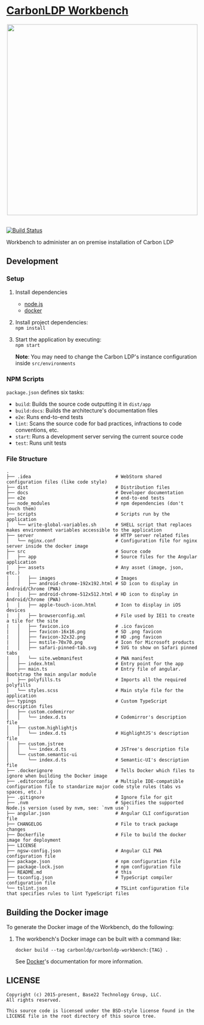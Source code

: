 # [CarbonLDP Workbench](https://carbonldp.com/)

<div align="center">
  <a href="http://carbonldp.com/" style="text-decoration: none;">
    <img width="500" src="https://carbonldp.com/assets/images/carbon-logo-header.svg">
  </a>
  <br>
  <br>
</div>

[![Build Status](https://travis-ci.org/CarbonLDP/carbonldp-workbench.svg?branch=develop)](https://travis-ci.org/CarbonLDP/carbonldp-workbench)

Workbench to administer an on premise installation of Carbon LDP

## Development

### Setup

1. Install dependencies
    - [node.js](https://nodejs.org/en/)
    - [docker](https://www.docker.com/)
1. Install project dependencies:<br>
	`npm install`
1. Start the application by executing:<br>
    `npm start`
	
	**Note**: You may need to change the Carbon LDP's instance configuration inside `src/environments`

### NPM Scripts

`package.json` defines six tasks:

- `build`: Builds the source code outputting it in `dist/app`
- `build:docs`: Builds the architecture's documentation files
- `e2e`: Runs end-to-end tests
- `lint`: Scans the source code for bad practices, infractions to code conventions, etc.
- `start`: Runs a development server serving the current source code
- `test`: Runs unit tests

### File Structure

    .
    ├── .idea                               # WebStorm shared configuration files (like code style)
    ├── dist                                # Distribution files
    ├── docs                                # Developer documentation
    ├── e2e                                 # end-to-end tests
    ├── node_modules                        # npm dependencies (don't touch them)
    ├── scripts                             # Scripts run by the application
    │   └── write-global-variables.sh       # SHELL script that replaces makes environment variables accessible to the application
    ├── server                              # HTTP server related files
    │   └── nginx.conf                      # Configuration file for nginx server inside the docker image    
    ├── src                                 # Source code
    │   ├── app                             # Source files for the Angular application
    │   ├── assets                          # Any asset (image, json, etc.)
    │   │   ├── images                      # Images
    |   │   ├── android-chrome-192x192.html # SD icon to display in Android/Chrome (PWA)
    |   │   ├── android-chrome-512x512.html # HD icon to display in Android/Chrome (PWA)
    |   │   ├── apple-touch-icon.html       # Icon to display in iOS devices
    |   │   ├── browserconfig.xml           # File used by IE11 to create a tile for the site
    |   │   ├── favicon.ico                 # .ico favicon
    |   │   ├── favicon-16x16.png           # SD .png favicon
    |   │   ├── favicon-32x32.png           # HD .png favicon
    |   │   ├── mstile-70x70.png            # Icon for Microsoft products
    |   │   ├── safari-pinned-tab.svg       # SVG to show on Safari pinned tabs
    |   │   └── site.webmanifest            # PWA manifest
    │   ├── index.html                      # Entry point for the app
    │   ├── main.ts                         # Entry file of angular. Bootstrap the main angular module
    │   ├── polyfills.ts                    # Imports all the required polyfills
    │   └── styles.scss                     # Main style file for the application
    ├── typings                             # Custom TypeScript description files
    │   ├── custom.codemirror
    │   │   └── index.d.ts                  # Codemirror's description file
    │   ├── custom.highlightjs
    │   │   └── index.d.ts                  # HighlightJS's description file
    │   ├── custom.jstree
    │   │   └── index.d.ts                  # JSTree's description file
    │   └── custom.semantic-ui
    │       └── index.d.ts                  # Semantic-UI's description file
    ├── .dockerignore                       # Tells Docker which files to ignore when building the Docker image
    ├── .editorconfig                       # Multiple IDE-compatible configuration file to standarize major code style rules (tabs vs spaces, etc.)
    ├── .gitignore                          # Ignore file for git    
    ├── .nvm                                # Specifies the supported Node.js version (used by nvm, see: `nvm use`)
    ├── angular.json                        # Angular CLI configuration file
    ├── CHANGELOG                           # File to track package changes
    ├── Dockerfile                          # File to build the docker image for deployment
    ├── LICENSE
    ├── ngsw-config.json                    # Angular CLI PWA configuration file
    ├── package.json                        # npm configuration file
    ├── package-lock.json                   # npm configuration file
    ├── README.md                           # this
    ├── tsconfig.json                       # TypeScript compiler configuration file
    └── tslint.json                         # TSLint configuration file that specifies rules to lint TypeScript files

## Building the Docker image

To generate the Docker image of the Workbench, do the following:

1. The workbench's Docker image can be built with a command like:

	```
	docker build --tag carbonldp/carbonldp-workbench:{TAG} .
	```
	
	See [Docker](https://www.docker.com/)'s documentation for more information.

## LICENSE

    Copyright (c) 2015-present, Base22 Technology Group, LLC.
    All rights reserved.
    
    This source code is licensed under the BSD-style license found in the
    LICENSE file in the root directory of this source tree.
